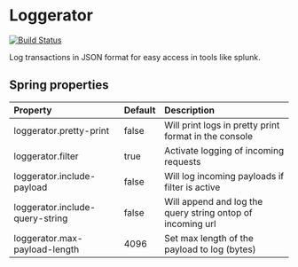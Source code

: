 # Loggerator

[![Build Status](https://travis-ci.org/Tandolf/Loggerator.svg?branch=master)](https://travis-ci.org/Tandolf/Loggerator)

Log transactions in JSON format for easy access in tools like splunk.

## Spring properties

| Property                              | Default           | Description  |
| :-------------                        |:-------------     | :-----|
| loggerator.pretty-print               | false             | Will print logs in pretty print format in the console |
| loggerator.filter                     | true              | Activate logging of incoming requests |
| loggerator.include-payload            | false             | Will log incoming payloads if filter is active |
| loggerator.include-query-string       | false             | Will append and log the query string ontop of incoming url |
| loggerator.max-payload-length         | 4096              | Set max length of the payload to log (bytes) |